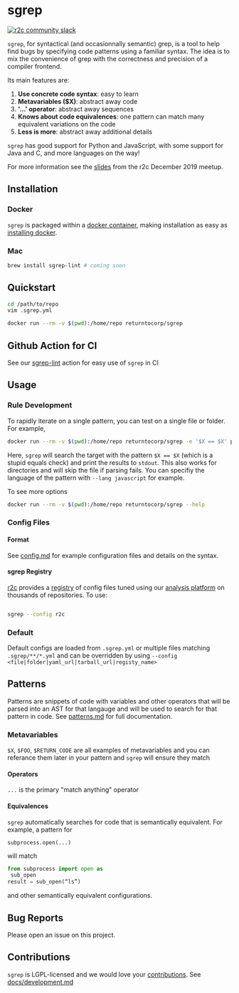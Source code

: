 # sgrep

[![r2c community slack](https://img.shields.io/badge/r2c_slack-join-brightgreen?style=for-the-badge&logo=slack&labelColor=4A154B)](https://join.slack.com/t/r2c-community/shared_invite/enQtNjU0NDYzMjAwODY4LWE3NTg1MGNhYTAwMzk5ZGRhMjQ2MzVhNGJiZjI1ZWQ0NjQ2YWI4ZGY3OGViMGJjNzA4ODQ3MjEzOWExNjZlNTA)

`sgrep`, for syntactical (and occasionnally semantic) grep, is a
tool to help find bugs by specifying code patterns using a familiar
syntax. The idea is to mix the convenience of grep with the
correctness and precision of a compiler frontend.

Its main features are:

1. **Use concrete code syntax**: easy to learn
2. **Metavariables ($X)**: abstract away code
3. **'...' operator**: abstract away sequences
4. **Knows about code equivalences**: one pattern can match many equivalent variations on the code
5. **Less is more**: abstract away additional details

`sgrep` has good support for Python and JavaScript, with some support
for Java and C, and more languages on the way!

For more information see the [slides](https://r2c.dev/sgrep-public.pdf) from the r2c December 2019 meetup.

## Installation

### Docker

`sgrep` is packaged within a [docker container](https://hub.docker.com/r/returntocorp/sgrep), making installation as easy as [installing docker](https://docs.docker.com/install/).

### Mac

```bash
brew install sgrep-lint # coming soon
```

## Quickstart

```bash
cd /path/to/repo
vim .sgrep.yml

docker run --rm -v $(pwd):/home/repo returntocorp/sgrep

```

## Github Action for CI

See our [sgrep-lint](https://github.com/marketplace/actions/sgrep-lint) action for easy use of `sgrep` in CI

## Usage

### Rule Development

To rapidly iterate on a single pattern, you can test on a single file or folder. For example,

```bash
docker run --rm -v $(pwd):/home/repo returntocorp/sgrep -e '$X == $X' path/to/file.py
```

Here, `sgrep` will search the target with the pattern `$X == $X` (which is a stupid equals check) and print the results to `stdout`. This also works for directories and will skip the file if parsing fails. You can specifiy the language of the pattern with `--lang javascript` for example.

To see more options

```bash
docker run --rm -v $(pwd):/home/repo returntocorp/sgrep --help
```

### Config Files

#### Format

See [config.md](docs/config.md) for example configuration files and details on the syntax.

#### sgrep Registry

[r2c](https://r2c.dev) provides a [registry](https://github.com/returntocorp/sgrep-rules) of config files tuned using our [analysis platform](https://app.r2c.dev) on thousands of repositories. To use:

```bash

sgrep --config r2c

```

### Default

Default configs are loaded from `.sgrep.yml` or multiple files matching `.sgrep/**/*.yml` and can be overridden by using `--config <file|folder|yaml_url|tarball_url|registy_name>`

## Patterns

Patterns are snippets of code with variables and other operators that will be parsed into an AST for that langauge and will be used to search for that pattern in code. See [patterns.md](docs/patterns.md) for full documentation.

### Metavariables

`$X`, `$FOO`, `$RETURN_CODE` are all examples of metavariables and you can referance them later in your pattern and `sgrep` will ensure they match

#### Operators

`...` is the primary "match anything" operator

#### Equivalences

`sgrep` automatically searches for code that is semantically equivalent. For example, a pattern for

```sgrep
subprocess.open(...)
```

will match

```python
from subprocess import open as
 sub_open
result = sub_open(“ls”)
```

and other semantically equivalent configurations.

## Bug Reports

Please open an issue on this project.

## Contributions

`sgrep` is LGPL-licensed and we would love your [contributions](CONTRIBUTING.md). See [docs/development.md](docs/development.md)

